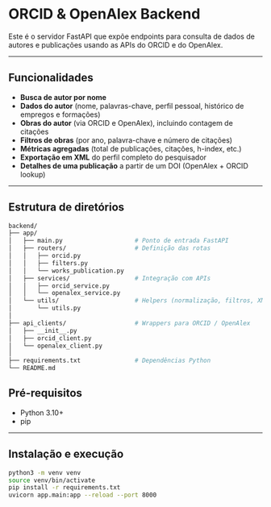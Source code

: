 # ORCID & OpenAlex Backend

Este é o servidor FastAPI que expõe endpoints para consulta de dados de autores e publicações usando as APIs do ORCID e do OpenAlex.

---

## Funcionalidades

- **Busca de autor por nome**  
- **Dados do autor** (nome, palavras-chave, perfil pessoal, histórico de empregos e formações)  
- **Obras do autor** (via ORCID e OpenAlex), incluindo contagem de citações  
- **Filtros de obras** (por ano, palavra-chave e número de citações)  
- **Métricas agregadas** (total de publicações, citações, h-index, etc.)  
- **Exportação em XML** do perfil completo do pesquisador  
- **Detalhes de uma publicação** a partir de um DOI (OpenAlex + ORCID lookup)  

---

## Estrutura de diretórios

```bash
backend/
├── app/
│   ├── main.py                    # Ponto de entrada FastAPI
│   ├── routers/                   # Definição das rotas
│   │   ├── orcid.py
│   │   ├── filters.py
│   │   └── works_publication.py
│   ├── services/                  # Integração com APIs
│   │   ├── orcid_service.py
│   │   └── openalex_service.py
│   └── utils/                     # Helpers (normalização, filtros, XML)
│       └── utils.py
│
├── api_clients/                   # Wrappers para ORCID / OpenAlex
│   ├── __init__.py
│   ├── orcid_client.py
│   └── openalex_client.py
│
├── requirements.txt               # Dependências Python
└── README.md                      
````

## Pré-requisitos

* Python 3.10+
* pip

---

## Instalação e execução

```bash
python3 -m venv venv
source venv/bin/activate
pip install -r requirements.txt
uvicorn app.main:app --reload --port 8000
```
